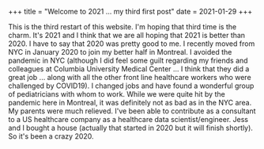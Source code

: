 +++
title = "Welcome to 2021 ... my third first post"
date = 2021-01-29
+++

This is the third restart of this website. I'm hoping that third time is the charm. It's 2021 and I think that we are all hoping that 2021 is better than 2020. I have to say that 2020 was pretty good to me. I recently moved from NYC in January 2020 to join my better half in Montreal. I avoided the pandemic in NYC (although I did feel some guilt regarding my friends and colleagues at Columbia University Medical Center ... I think that they did a great job ... along with all the other front line healthcare workers who were challenged by COVID19). I changed jobs and have found a wonderful group of pediatricians with whom to work. While we were quite hit by the pandemic here in Montreal, it was definitely not as bad as in the NYC area. My parents were much relieved. I've been able to contribute as a consultant to a US healthcare company as a healthcare data scientist/engineer. Jess and I bought a house (actually that started in 2020 but it will finish shortly). So it's been a crazy 2020.

